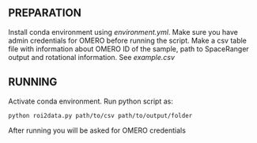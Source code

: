 ## PREPARATION

Install conda environment using *environment.yml*. Make sure you have admin credentials for OMERO before running the script. Make a csv table file with information about OMERO ID of the sample, path to SpaceRanger output and rotational information. See *example.csv*



## RUNNING

Activate conda environment. Run python script as:
```
python roi2data.py path/to/csv path/to/output/folder 
```

After running you will be asked for OMERO credentials
